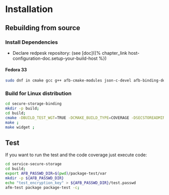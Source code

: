 # Installation

## Rebuilding from source

### Install Dependencies

* Declare redpesk repository: (see [doc]({% chapter_link host-configuration-doc.setup-your-build-host %})

#### Fedora 33

```bash
sudo dnf in cmake gcc g++ afb-cmake-modules json-c-devel afb-binding-devel libdb-devel findutils procps-ng
```

### Build for Linux distribution

```bash
cd secure-storage-binding
mkdir -p build;
cd build;
cmake -DBUILD_TEST_WGT=TRUE -DCMAKE_BUILD_TYPE=COVERAGE -DSECSTOREADMIN=ON ..;
make ;
make widget ;
```

## Test

If you want to run the test and the code coverage just execute code:

```bash
cd service-secure-storage
cd build;
export AFB_PASSWD_DIR=$(pwd)/package-test/var
mkdir -p ${AFB_PASSWD_DIR}
echo "test_encryption_key" > ${AFB_PASSWD_DIR}/test.passwd
afm-test package package-test -c;
```
